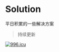 # Solution
平日积累的一些解决方案
> 持续更新

<a href="https://996.icu"><img src="https://img.shields.io/badge/link-996.icu-red.svg" alt="996.icu" /></a>
